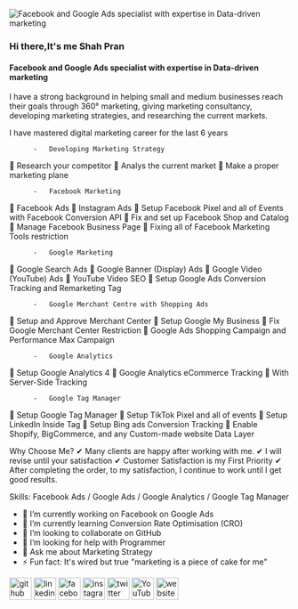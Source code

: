 ![Facebook and Google Ads specialist with expertise in Data-driven marketing](https://scontent.fdac157-1.fna.fbcdn.net/v/t39.30808-6/421712542_285744264519906_7600470135598621877_n.jpg?_nc_cat=100&ccb=1-7&_nc_sid=5f2048&_nc_ohc=C2H0uQ0UHKMAb4dkFKb&_nc_ht=scontent.fdac157-1.fna&oh=00_AfDXxmxVDTl3UPM5g1KlaQrhW7DYT61GVJXuoLN8fzAWJw&oe=662C2632)

### Hi there,It's me   Shah Pran
#### Facebook and Google Ads specialist with expertise in Data-driven marketing

I have a strong background in helping small and medium businesses reach their goals through 360° marketing, giving marketing consultancy, developing marketing strategies, and researching the current markets.

I have mastered digital marketing career for the last 6 years

          -   Developing Marketing Strategy
🚀 Research your competitor
🚀 Analys the current market
🚀 Make a proper marketing plane 

          -   Facebook Marketing 
🚀 Facebook Ads 
🚀 Instagram Ads 
🚀 Setup Facebook Pixel and all of Events with Facebook Conversion API 
🚀 Fix and set up Facebook Shop and Catalog 
🚀 Manage Facebook Business Page 
🚀 Fixing all of Facebook Marketing Tools restriction 

          -   Google Marketing 
🚀 Google Search Ads 
🚀 Google Banner (Display) Ads 
🚀 Google Video (YouTube) Ads 
🚀 YouTube Video SEO 
🚀 Setup Google Ads Conversion Tracking and Remarketing Tag 

          -   Google Merchant Centre with Shopping Ads
🚀 Setup and Approve Merchant Center
🚀 Setup Google My Business
🚀 Fix Google Merchant Center Restriction
🚀 Google Ads Shopping Campaign and Performance Max Campaign

          -   Google Analytics 
🚀 Setup Google Analytics 4 
🚀 Google Analytics eCommerce Tracking 
🚀 With Server-Side Tracking 

          -   Google Tag Manager 
🚀 Setup Google Tag Manager 
🚀 Setup TikTok Pixel and all of events 
🚀 Setup LinkedIn Inside Tag 
🚀 Setup Bing ads Conversion Tracking 
🚀 Enable Shopify, BigCommerce, and any Custom-made website Data Layer

Why Choose Me?
 ✔ Many clients are happy after working with me. 
✔ I will revise until your satisfaction 
✔ Customer Satisfaction is my First Priority 
✔ After completing the order, to my satisfaction, I continue to work until I get good results.


Skills: Facebook Ads / Google Ads / Google Analytics / Google Tag Manager

- 🔭 I’m currently working on Facebook on Google Ads 
- 🌱 I’m currently learning Conversion Rate Optimisation (CRO) 
- 👯 I’m looking to collaborate on GitHub  
- 🤔 I’m looking for help with Programmer 
- 💬 Ask me about Marketing Strategy 
- ⚡ Fun fact: It's wired but true "marketing is a piece of cake for me" 


[<img src='https://cdn.jsdelivr.net/npm/simple-icons@3.0.1/icons/github.svg' alt='github' height='40'>](https://github.com/shahpran)  [<img src='https://cdn.jsdelivr.net/npm/simple-icons@3.0.1/icons/linkedin.svg' alt='linkedin' height='40'>](https://www.linkedin.com/in/shahpran/)  [<img src='https://cdn.jsdelivr.net/npm/simple-icons@3.0.1/icons/facebook.svg' alt='facebook' height='40'>](https://www.facebook.com/shahprancom)  [<img src='https://cdn.jsdelivr.net/npm/simple-icons@3.0.1/icons/instagram.svg' alt='instagram' height='40'>](https://www.instagram.com/with.pran/)  [<img src='https://cdn.jsdelivr.net/npm/simple-icons@3.0.1/icons/twitter.svg' alt='twitter' height='40'>](https://twitter.com/shahpran153)  [<img src='https://cdn.jsdelivr.net/npm/simple-icons@3.0.1/icons/youtube.svg' alt='YouTube' height='40'>](https://www.youtube.com/channel/shahpran153)  [<img src='https://cdn.jsdelivr.net/npm/simple-icons@3.0.1/icons/icloud.svg' alt='website' height='40'>](http://shahpran.com)  

